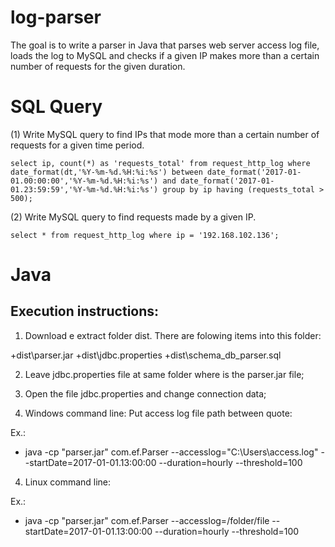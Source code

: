 # log-parser
The goal is to write a parser in Java that parses web server access log file, loads the log to MySQL and checks if a given IP makes more than a certain number of requests for the given duration. 

# SQL Query

(1) Write MySQL query to find IPs that mode more than a certain number of requests for a given time period.

```
select ip, count(*) as 'requests_total' from request_http_log where date_format(dt,'%Y-%m-%d.%H:%i:%s') between date_format('2017-01-01.00:00:00','%Y-%m-%d.%H:%i:%s') and date_format('2017-01-01.23:59:59','%Y-%m-%d.%H:%i:%s') group by ip having (requests_total > 500);

```
(2) Write MySQL query to find requests made by a given IP.

```
select * from request_http_log where ip = '192.168.102.136';
```

# Java 

## Execution instructions:

1. Download e extract folder dist. There are folowing items into this folder:

+dist\parser.jar
+dist\jdbc.properties
+dist\schema_db_parser.sql

2. Leave jdbc.properties file at same folder where is the parser.jar file;  

3. Open the file jdbc.properties and change connection data;

4. Windows command line: Put access log file path between quote: 

Ex.:

* java -cp "parser.jar" com.ef.Parser --accesslog="C:\Users\access.log" --startDate=2017-01-01.13:00:00 --duration=hourly --threshold=100

4. Linux command line:

Ex.:

* java -cp "parser.jar" com.ef.Parser --accesslog=/folder/file --startDate=2017-01-01.13:00:00 --duration=hourly --threshold=100
